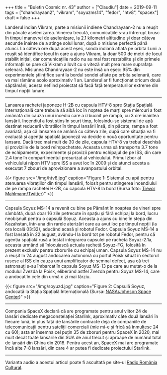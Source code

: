 +++
title = "Buletin Cosmic nr. 43"
author = ["Claudiu"]
date = 2019-09-11
tags = ["chandrayaan2", "vikram", "soyuzms14", "fedor", "htv8", "spacex"]
draft = false
+++

Landerul indian Vikram, parte a misiunii indiene Chandrayaan-2 nu a reușit din păcate aselenizarea. Vinerea trecută, comunicațiile s-au întrerupt brusc în timpul manevrei de aselenizare, la 2.1 kilometri altitudine și doar câteva secunde înainte de a atinge solul lunar, după o misiune perfectă până atunci. La câteva ore după acest eșec, sonda indiană aflată pe orbita Lunii a reușit să identifice locul în care a ajuns Vikram, la doar 500 de metri de locul stabilit inițial, dar comunicațiile radio nu au mai fost restabilite și din primele informații se pare că Vikram a lovit cu o viteză mult prea mare suprafața selenară. Misiunea Chandrayaan-2 nu este însă un eșec: 95% din experimentele științifice sunt la bordul sondei aflate pe orbita selenară, care va mai rămâne acolo aproximativ 1 an. Landerul ar fi funcționat oricum două săptămâni, acesta nefiind proiectat să facă față temperaturilor extreme din timpul nopții lunare.

---

Lansarea rachetei japoneze H-2B cu capsula HTV-8 spre Stația Spațială Internațională care trebuia să aibă loc în noptea de marți spre miercuri a fost amânată din cauza unui incediu care a izbucnit pe rampă, cu 3 ore înaintea lansării. Incendiul a fost stins în scurt timp, folosindu-se sistemul de apă destinat reducerii vibratiilor în timpul lansării însă, din păcate, rampa a fost avariată, așa că lansarea se amână cu câteva zile, după care situația va fi evaluată și agenția spațială japoneză va decide o nouă oportunitate pentru lansare. Dacă trec mai mult de 30 de zile, capsula HTV-8 va trebui deschisă și proviziile de la bord reîmpachetate. Aceasta urma să transporte 3.7 tone de echipamente, experimente și provizii pentru echipajul de pe ISS, din care 2.4 tone în compartimentul presurizat al vehiculului. Primul zbor al vehiculului nipon HTV spre ISS a avut loc în 2009 și de atunci acesta a executat 7 zbouri de aprovizionare a avanpostului orbital.

{{< figure src="/img/htv8.jpg" caption="Figure 1: Sistemul cu apă pentru atenuarea vibrațiilor din timpul lansării, folosit pentru stingerea incendiului de pe rampa rachetei H-2B, cu capsula HTV-8 la bord (Sursa foto: [Trevor Mahlmann/Twitter](https://twitter.com/TrevorMahlmann/status/1171617510849798144))" >}}

---

Capsula Soyuz MS-14 a revenit cu bine pe Pământ în noaptea de vineri spre sâmbătă, după doar 16 zile petrecute în spațiu și fără echipaj la bord, lucru neobișnuit pentru o capsulă Soyuz. Aceasta a ajuns cu bine în stepa din Kazahstan, într-una din rarele aterizări care au avut loc pe timpul nopții (la ora locală 03:32), aducând acasă și robotul Fedor. Capsula Soyuz MS-14 a fost lansată în 22 august, avându-l la bord tot pe robotul Fedor, pentru că agenția spațială rusă a testat integrarea capsulei pe racheta Soyuz-2.1a, aceasta urmând să înlocuiască actuala rachetă Soyuz-FG, folosită în prezent exclusiv pentru zborurile cu echipaj uman. Capsula Soyuz MS-14 nu a reușit în 24 august andocarea autonomă cu portul Poisk situat în sectorul rusesc al ISS din cauza unui amplificator de semnal defect, așa că trei astronauți s-au îmbarcat în capsula Soyuz MS-13 pe care au mutat-o de la modulul Zvezda la Poisk, eliberând astfel Zvezda pentru Soyuz MS-14, care a andocat în cele din urmă o zi mai târziu.

{{< figure src="/img/soyuzd.jpg" caption="Figure 2: Capsulă Soyuz, andocată la Stația Spațială Internațională (Sursa: [NASA/Johnson Space Center](https://www.flickr.com/photos/nasa2explore/38703172071))" >}}

---

Compania SpaceX declară că are programate pentru anul viitor 24 de lansări dedicate megaconstelației Starlink, aproximativ câte două lansări în fiecare lună, în plus față de lansările contracte deja de companiile de telecomunicații pentru sateliții comerciali (mie mi-e și frică să înmulțesc 24 cu 60); asta ar însemna cel puțin 35 de zboruri pentru SpaceX în 2020, mai mult decât toate lansările din SUA de anul trecut și aproape de numărul total de lansări din China din 2018. Pentru acest an, SpaceX mai are programate încă alte 7-8 lansări, din care 4 ar putea fi dedicate proiectului Starlink.

---

Varianta audio a acestui articol poate fi ascultată pe site-ul [Radio România Cultural](https://radioromaniacultural.ro/buletin-cosmic-33/).
